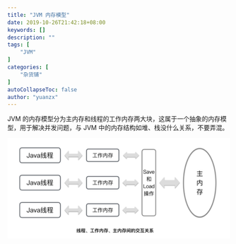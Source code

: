 ```yaml
---
title: "JVM 内存模型"
date: 2019-10-26T21:42:18+08:00
keywords: []
description: ""
tags: [
    "JVM"
]
categories: [
    "杂货铺"
]
autoCollapseToc: false
author: "yuanzx"
---
```


JVM 的内存模型分为主内存和线程的工作内存两大块，这属于一个抽象的内存模型，用于解决并发问题，与 JVM 中的内存结构如堆、栈没什么关系，不要弄混。

![](/hub/2019/october/8.png)

